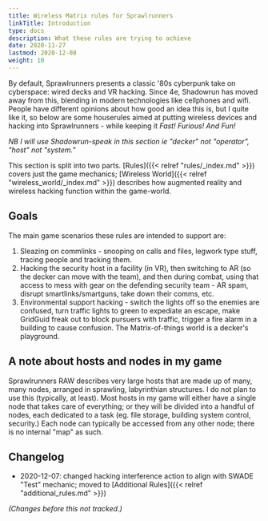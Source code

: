 ```yaml
---
title: Wireless Matrix rules for Sprawlrunners
linkTitle: Introduction
type: docs
description: What these rules are trying to achieve
date: 2020-11-27
lastmod: 2020-12-08
weight: 10
---
```


By default, Sprawlrunners presents a classic '80s cyberpunk take on cyberspace: wired decks and VR hacking. Since 4e, Shadowrun has moved away from this, blending in modern technologies like cellphones and wifi. People have different opinions about how good an idea this is, but I quite like it, so below are some houserules aimed at putting wireless devices and hacking into Sprawlrunners - while keeping it _Fast! Furious! And Fun!_

*NB I will use Shadowrun-speak in this section ie "decker" not "operator", "host" not "system."*

This section is split into two parts. [Rules]({{< relref "rules/_index.md" >}}) covers just the game mechanics; [Wireless World]({{< relref "wireless_world/_index.md" >}}) describes how augmented reality and wireless hacking function within the game-world.

## Goals

The main game scenarios these rules are intended to support are: 

1. Sleazing on commlinks - snooping on calls and files, legwork type stuff, tracing people and tracking them.
2. Hacking the security host in a facility (in VR), then switching to AR (so the decker can move with the team), and then during combat, using that access to mess with gear on the defending security team - AR spam, disrupt smartlinks/smartguns, take down their comms, etc.
3. Environmental support hacking - switch the lights off so the enemies are confused, turn traffic lights to green to expediate an escape, make GridGuid freak out to block pursuers with traffic, trigger a fire alarm in a building to cause confusion. The Matrix-of-things world is a decker's playground.

## A note about hosts and nodes in my game

Sprawlrunners RAW describes very large hosts that are made up of many, many nodes, arranged in sprawling, labyrinthian structures. I do not plan to use this (typically, at least). Most hosts in my game will either have a single node that takes care of everything; or they will be divided into a handful of nodes, each dedicated to a task (eg. file storage, building system control, security.) Each node can typically be accessed from any other node; there is no internal "map" as such.

## Changelog

* 2020-12-07: changed hacking interference action to align with SWADE "Test" mechanic; moved to [Additional Rules]({{< relref "additional_rules.md" >}}) 

*(Changes before this not tracked.)*